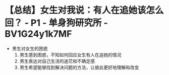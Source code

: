 # 【总结】女生对我说：有人在追她该怎么回？ - P1 - 单身狗研究所 - BV1G24y1k7MF

-   男生对女生的困惑
    1.  男生感到困惑，不知如何回应女生有人在追她的情况
    2.  男生表达对自己生活的迷茫和不确定感
    3.  男生希望能够找到解决问题的方法，让彼此更好地理解和改变